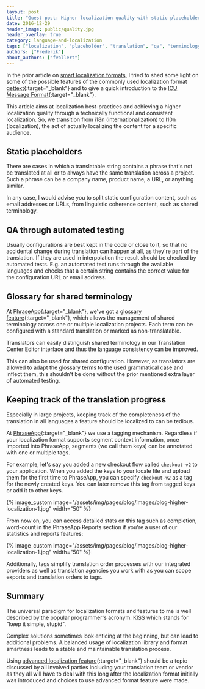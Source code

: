 ```yaml
---
layout: post
title: "Guest post: Higher localization quality with static placeholders"
date: 2016-12-29
header_image: public/quality.jpg
header_overlay: true
category: language-and-localization
tags: ["localization", "placeholder", "translation", "qa", "terminology"]
authors: ["Frederik"]
about_authors: ["fvollert"]
---
```

In the prior article on [smart localization formats](/blog/language-and-localization/smart-localization-formats/), I tried to shed some light on some of the possible features of the commonly used localization format [gettext](https://www.gnu.org/software/gettext/){:target="_blank"} and to give a quick introduction to the [ICU Message Format](http://userguide.icu-project.org/formatparse/messages){:target="_blank"}.

This article aims at localization best-practices and achieving a higher localization quality through a technically functional and consistent localization.
So, we transition from i18n (internationalization) to l10n (localization), the act of actually localizing the content for a specific audience.

## Static placeholders

There are cases in which a translatable string contains a phrase that's not be translated at all or to always have the same translation across a project.
Such a phrase can be a company name, product name, a URL, or anything similar.

In any case, I would advise you to split static configuration content, such as email addresses or URLs, from linguistic coherence content, such as shared terminology.

## QA through automated testing

Usually configurations are best kept in the code or close to it, so that no accidental change during translation can happen at all, as they're part of the translation.
If they are used in interpolation the result should be checked by automated tests.
E.g. an automated test runs through the available languages and checks that a certain string contains the correct value for the configuration URL or email address.

## Glossary for shared terminology

At [PhraseApp](https://phraseapp.com/){:target="_blank"}, we've got a [glossary feature](https://phraseapp.com/docs/guides/working-with-phraseapp/glossary/){:target="_blank"}, which allows the management of shared terminology across one or multiple localization projects.
Each term can be configured with a standard translation or marked as non-translatable.

Translators can easily distinguish shared terminology in our Translation Center Editor interface and thus the language consistency can be improved.

This can also be used for shared configuration.
However, as translators are allowed to adapt the glossary terms to the used grammatical case and inflect them, this shouldn't be done without the prior mentioned extra layer of automated testing.

## Keeping track of the translation progress

Especially in large projects, keeping track of the completeness of the translation in all languages a feature should be localized to can be tedious.

At [PhraseApp](https://phraseapp.com/){:target="_blank"} we use a tagging mechanism.
Regardless if your localization format supports segment context information, once imported into PhraseApp, segments (we call them keys) can be annotated with one or multiple tags.

For example, let's say you added a new checkout flow called `checkout-v2` to your application.
When you added the keys to your locale file and upload them for the first time to PhraseApp, you can specify `checkout-v2` as a tag for the newly created keys. You can later remove this tag from tagged keys or add it to other keys.

{% image_custom image="/assets/img/pages/blog/images/blog-higher-localization-1.jpg" width="50" %}

From now on, you can access detailed stats on this tag such as completion, word-count in the PhraseApp Reports section if you're a user of our statistics and reports features:

{% image_custom image="/assets/img/pages/blog/images/blog-higher-localization-1.jpg" width="50" %}

Additionally, tags simplify translation order processes with our integrated providers as well as translation agencies you work with as you can scope exports and translation orders to tags.

## Summary

The universal paradigm for localization formats and features to me is well described by the popular programmer's acronym: KISS which stands for "keep it simple, stupid".

Complex solutions sometimes look enticing at the beginning, but can lead to additional problems.
A balanced usage of localization library and format smartness leads to a stable and maintainable translation process.

Using [advanced localization feature](https://phraseapp.com/features){:target="_blank"} should be a topic discussed by all involved parties including your translation team or vendor as they all will have to deal with this long after the localization format initially was introduced and choices to use advanced format feature were made.
